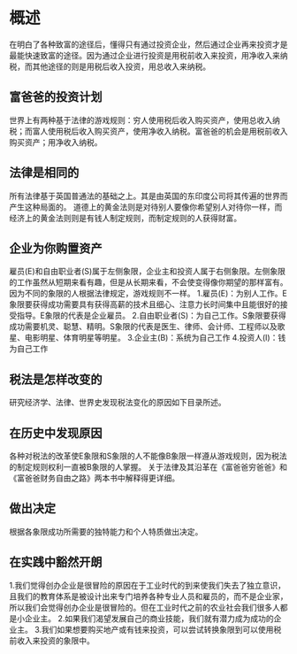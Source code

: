 # 概述
在明白了各种致富的途径后，懂得只有通过投资企业，然后通过企业再来投资才是最能快速致富的途径。因为通过企业进行投资是用税前收入来投资，用净收入来纳税，而其他途径的则是用税后收入投资，用总收入来纳税。

## 富爸爸的投资计划
世界上有两种基于法律的游戏规则：穷人使用税后收入购买资产，使用总收入纳税；而富人使用税后收入购买资产，使用净收入纳税。富爸爸的机会是用税前收入购买资产；用净收入纳税。

## 法律是相同的
所有法律基于英国普通法的基础之上。其是由英国的东印度公司将其传遍的世界而产生这种局面的。
道德上的黄金法则是对待别人要像你希望别人对待你一样，而经济上的黄金法则则是有钱人制定规则，而制定规则的人获得财富。

## 企业为你购置资产
雇员(E)和自由职业者(S)属于左侧象限，企业主和投资人属于右侧象限。左侧象限的工作虽然从短期来看有趣，但是从长期来看，不会使变得像你期望的那样富有。因为不同的象限的人根据法律规定，游戏规则不一样。
1.雇员(E)：为别人工作。E象限要获得成功需要具有获得高薪的技术且细心、注意力长时间集中且能很好的接受指导。E象限的代表是企业雇员。
2.自由职业者(S)：为自己工作。S象限要获得成功需要机灵、聪慧、精明。S象限的代表是医生、律师、会计师、工程师以及歌星、电影明星、体育明星等明星。
3.企业主(B)：系统为自己工作
4.投资人(I)：钱为自己工作

## 税法是怎样改变的
研究经济学、法律、世界史发现税法变化的原因如下目录所述。

## 在历史中发现原因
各种对税法的改革使E象限和S象限的人不能像B象限一样遵从游戏规则，因为税法的制定规则权利一直被B象限的人掌握。
关于法律及其沿革在《富爸爸穷爸爸》和《富爸爸财务自由之路》两本书中解释得更详细。

## 做出决定
  根据各象限成功所需要的独特能力和个人特质做出决定。

## 在实践中豁然开朗
1.我们觉得创办企业是很冒险的原因在于工业时代的到来使我们失去了独立意识，且我们的教育体系是被设计出来专门培养各种专业人员和雇员的，而不是企业家，所以我们会觉得创办企业是很冒险的。但在工业时代之前的农业社会我们很多人都是小企业主。
2.如果我们渴望发展自己的商业技能，我们就有潜力成为成功的企业主。
3.我们如果想要购买地产或有钱来投资，可以尝试转换象限到可以使用税前收入来投资的象限中。